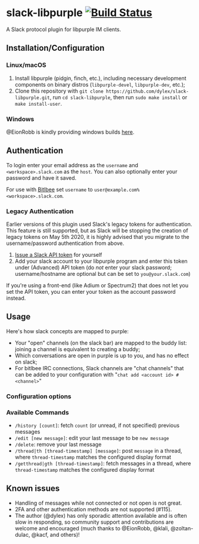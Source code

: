 # slack-libpurple [![Build Status](https://travis-ci.org/dylex/slack-libpurple.svg?branch=master)](https://travis-ci.org/dylex/slack-libpurple)

A Slack protocol plugin for libpurple IM clients.

## Installation/Configuration

### Linux/macOS

1. Install libpurple (pidgin, finch, etc.), including necessary development components on binary distros (`libpurple-devel`, `libpurple-dev`, etc.);
1. Clone this repository with `git clone https://github.com/dylex/slack-libpurple.git`, run `cd slack-libpurple`, then run `sudo make install` or `make install-user`.

### Windows

@EionRobb is kindly providing windows builds [here](https://eion.robbmob.com/libslack.dll).

## Authentication

To login enter your email address as the `username` and
`<workspace>.slack.com` as the `host`.  You can also optionally enter your
password and have it saved.

For use with [Bitlbee](https://bitlbee.org) set `username` to `user@example.com%<workspace>.slack.com`.

### Legacy Authentication

Earlier versions of this plugin used Slack's legacy tokens for authentication.
This feature is still supported, but as Slack will be stopping the creation
of legacy tokens on May 5th 2020, it is highly advised that you migrate to the
username/password authentication from above.

1. [Issue a Slack API token](https://api.slack.com/custom-integrations/legacy-tokens) for yourself
1. Add your slack account to your libpurple program and enter this token under (Advanced) API token (do *not* enter your slack password; username/hostname are optional but can be set to `you@your.slack.com`)

If you're using a front-end (like Adium or Spectrum2) that does not let you set the API token, you can enter your token as the account password instead.

## Usage
Here's how slack concepts are mapped to purple:

   * Your "open" channels (on the slack bar) are mapped to the buddy list: joining a channel is equivalent to creating a buddy;
   * Which conversations are open in purple is up to you, and has no effect on slack;
   * For bitlbee IRC connections, Slack channels are "chat channels" that can be added to your configuration with "`chat add <account id> #<channel>`"

### Configuration options

### Available Commands
- `/history [count]`: fetch `count` (or unread, if not specified) previous messages
- `/edit [new message]`: edit your last message to be `new message`
- `/delete`: remove your last message
- `/thread|th [thread-timestamp] [message]`: post `message` in a thread, where `thread-timestamp` matches the configured display format
- `/getthread|gth [thread-timestamp]`: fetch messages in a thread, where `thread-timestamp` matches the configured display format

## Known issues
- Handling of messages while not connected or not open is not great.
- 2FA and other authentication methods are not supported (#115).
- The author (@dylex) has only sporadic attention available and is often slow in responding, so community support and contributions are welcome and encouraged (much thanks to @EionRobb, @klali, @zoltan-dulac, @kacf, and others)!
